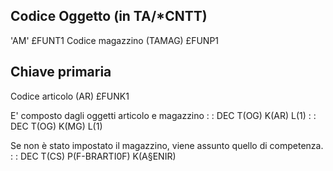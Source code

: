 ## Codice Oggetto (in TA/\*CNTT)
'AM'                                          £FUNT1
Codice magazzino (TAMAG)                      £FUNP1
## Chiave primaria
Codice articolo (AR)                          £FUNK1

E' composto dagli oggetti articolo e magazzino
 :  : DEC T(OG) K(AR) L(1)
 :  : DEC T(OG) K(MG) L(1)

Se non è stato impostato il magazzino, viene assunto quello di competenza.
 :  : DEC T(CS) P(F-BRARTI0F) K(A§ENIR)



